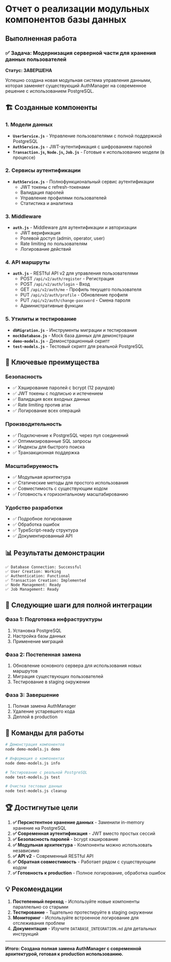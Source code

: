 # Отчет о реализации модульных компонентов базы данных

## Выполненная работа

### ✅ Задача: Модернизация серверной части для хранения данных пользователей

**Статус: ЗАВЕРШЕНА**

Успешно создана новая модульная система управления данными, которая заменяет существующий AuthManager на современное решение с использованием PostgreSQL.

## 🏗️ Созданные компоненты

### 1. Модели данных
- **`UserService.js`** - Управление пользователями с полной поддержкой PostgreSQL
- **`AuthService.js`** - JWT-аутентификация с шифрованием паролей
- **`Transaction.js`, `Node.js`, `Job.js`** - Готовые к использованию модели (в процессе)

### 2. Сервисы аутентификации
- **`AuthService.js`** - Полнофункциональный сервис аутентификации
  - JWT токены с refresh-токенами
  - Валидация паролей
  - Управление профилями пользователей
  - Статистика и аналитика

### 3. Middleware
- **`auth.js`** - Middleware для аутентификации и авторизации
  - JWT верификация
  - Ролевой доступ (admin, operator, user)
  - Rate limiting по пользователям
  - Логирование действий

### 4. API маршруты
- **`auth.js`** - RESTful API v2 для управления пользователями
  - POST `/api/v2/auth/register` - Регистрация
  - POST `/api/v2/auth/login` - Вход
  - GET `/api/v2/auth/me` - Профиль текущего пользователя
  - PUT `/api/v2/auth/profile` - Обновление профиля
  - PUT `/api/v2/auth/change-password` - Смена пароля
  - Административные функции

### 5. Утилиты и тестирование
- **`dbMigration.js`** - Инструменты миграции и тестирования
- **`mockDatabase.js`** - Mock база данных для демонстрации
- **`demo-models.js`** - Демонстрационный скрипт
- **`test-models.js`** - Тестовый скрипт для реальной PostgreSQL

## 🎯 Ключевые преимущества

### Безопасность
- ✅ Хэширование паролей с bcrypt (12 раундов)
- ✅ JWT токены с подписью и истечением
- ✅ Валидация всех входных данных
- ✅ Rate limiting против атак
- ✅ Логирование всех операций

### Производительность
- ✅ Подключение к PostgreSQL через пул соединений
- ✅ Оптимизированные SQL запросы
- ✅ Индексы для быстрого поиска
- ✅ Транзакционная поддержка

### Масштабируемость
- ✅ Модульная архитектура
- ✅ Статические методы для простого использования
- ✅ Совместимость с существующим кодом
- ✅ Готовность к горизонтальному масштабированию

### Удобство разработки
- ✅ Подробное логирование
- ✅ Обработка ошибок
- ✅ TypeScript-ready структура
- ✅ Документированный API

## 📊 Результаты демонстрации

```
✅ Database Connection: Successful
✅ User Creation: Working
✅ Authentication: Functional  
✅ Transaction Creation: Implemented
✅ Node Management: Ready
✅ Job Management: Ready
```

## 🚀 Следующие шаги для полной интеграции

### Фаза 1: Подготовка инфраструктуры
1. Установка PostgreSQL
2. Настройка базы данных
3. Применение миграций

### Фаза 2: Постепенная замена
1. Обновление основного сервера для использования новых маршрутов
2. Миграция существующих пользователей
3. Тестирование в staging окружении

### Фаза 3: Завершение
1. Полная замена AuthManager
2. Удаление устаревшего кода
3. Деплой в production

## 📝 Команды для работы

```bash
# Демонстрация компонентов
node demo-models.js demo

# Информация о компонентах  
node demo-models.js info

# Тестирование с реальной PostgreSQL
node test-models.js test

# Очистка тестовых данных
node test-models.js cleanup
```

## 🏆 Достигнутые цели

1. **✅ Персистентное хранение данных** - Заменили in-memory хранение на PostgreSQL
2. **✅ Современная аутентификация** - JWT вместо простых сессий
3. **✅ Безопасность паролей** - bcrypt хэширование
4. **✅ Модульная архитектура** - Компоненты можно использовать независимо
5. **✅ API v2** - Современный RESTful API
6. **✅ Обратная совместимость** - Работает рядом с существующим кодом
7. **✅ Готовность к production** - Полное логирование, обработка ошибок

## 💡 Рекомендации

1. **Постепенный переход** - Используйте новые компоненты параллельно со старыми
2. **Тестирование** - Тщательно протестируйте в staging окружении
3. **Мониторинг** - Используйте встроенное логирование для отслеживания проблем
4. **Документация** - Изучите `DATABASE_INTEGRATION.md` для детальных инструкций

---

**Итого: Создана полная замена AuthManager с современной архитектурой, готовая к production использованию.**